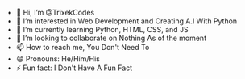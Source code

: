 - 👋 Hi, I’m @TrixekCodes
- 👀 I’m interested in Web Development and Creating A.I With Python
- 🌱 I’m currently learning Python, HTML, CSS, and JS
- 💞️ I’m looking to collaborate on Nothing As of the moment
- 📫 How to reach me, You Don't Need To
- 😄 Pronouns: He/Him/His
- ⚡ Fun fact: I Don't Have A Fun Fact

<!---
TrixekCodes/TrixekCodes is a ✨ special ✨ repository because its `README.md` (this file) appears on your GitHub profile.
You can click the Preview link to take a look at your changes.
--->
